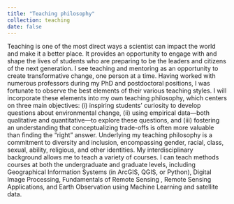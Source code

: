 ```yaml
---
title: "Teaching philosophy"
collection: teaching
date: false
---
```




Teaching is one of the most direct ways a scientist can impact the world and make it a better place. It provides an opportunity to engage with and shape the lives of students who are preparing to be the leaders and citizens of the next generation. I see teaching and mentoring as an opportunity to create transformative change, one person at a time. Having worked with numerous professors during my PhD and postdoctoral positions, I was fortunate to observe the best elements of their various teaching styles. I will incorporate these elements into my own teaching philosophy, which centers on three main objectives: (i) inspiring students’ curiosity to develop questions about environmental change, (ii) using empirical data—both qualitative and quantitative—to explore these questions, and (iii) fostering an understanding that conceptualizing trade-offs is often more valuable than finding the “right” answer. Underlying my teaching philosophy is a commitment to diversity and inclusion, encompassing gender, racial, class, sexual, ability, religious, and other identities. My interdisciplinary background allows me to teach a variety of courses. I can teach methods courses at both the undergraduate and graduate levels, including Geographical Information Systems (in ArcGIS, QGIS, or Python), Digital Image Processing, Fundamentals of Remote Sensing , Remote Sensing Applications, and Earth Observation using Machine Learning and satellite data. 
